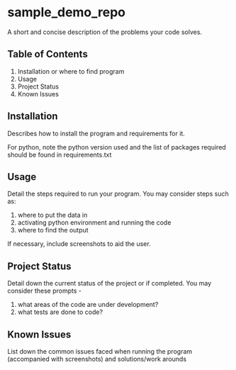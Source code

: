 # <Project Title> sample_demo_repo 

<Insert Project Desciption> A short and concise description of the problems your code solves. 
  
## Table of Contents
1. Installation or where to find program
2. Usage
3. Project Status
4. Known Issues
  
## Installation
Describes how to install the program and requirements for it. 
 
For python, note the python version used and the list of packages required should be found in requirements.txt

## Usage
Detail the steps required to run your program. You may consider steps such as:
  1. where to put the data in
  2. activating python environment and running the code
  3. where to find the output
  
If necessary, include screenshots to aid the user.
  
## Project Status
Detail down the current status of the project or if completed.
You may consider these prompts - 
  1. what areas of the code are under development?
  2. what tests are done to code?

## Known Issues
List down the common issues faced when running the program (accompanied with screenshots) and solutions/work arounds
